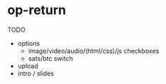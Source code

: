 # op-return

TODO

- options
    - image/video/audio/(html/css)/js checkboxes
    - sats/btc switch
- upload
- intro / slides
